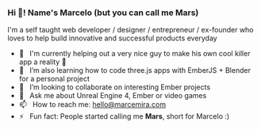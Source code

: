 ### Hi 👋! Name's Marcelo (but you can call me Mars) 

I'm a self taught web developer / designer / entrepreneur / ex-founder who loves to help build innovative and successful products everyday

- 🔭 &nbsp; I'm currently helping out a very nice guy to make his own cool killer app a reality :rocket:
- 🌱 &nbsp; I’m also learning how to code three.js apps with EmberJS + Blender for a personal project
- 🐹 &nbsp; I’m looking to collaborate on interesting Ember projects
- 💬 &nbsp; Ask me about Unreal Engine 4, Ember or video games
- 📫 &nbsp; How to reach me: hello@marcemira.com
- ⚡ &nbsp; Fun fact: People started calling me **Mars**, short for Marcelo :)
